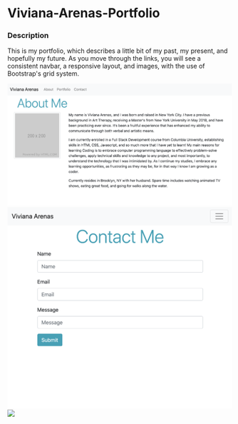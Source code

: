 # Viviana-Arenas-Portfolio

### Description

This is my portfolio, which describes a little bit of my past, my present, and hopefully my future. As you move through the links, you will see a consistent navbar, a responsive layout, and images, with the use of Bootstrap's grid system.

<img src="screenshots/about me page.png">
<img src="screenshots/contact page.png">
<img src="portfolio page.png">
